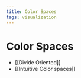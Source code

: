 ```yaml
---
title: Color Spaces
tags: visualization
---
```


# Color Spaces
- [[Divide Oriented]]
- [[Intuitive Color spaces]]











































